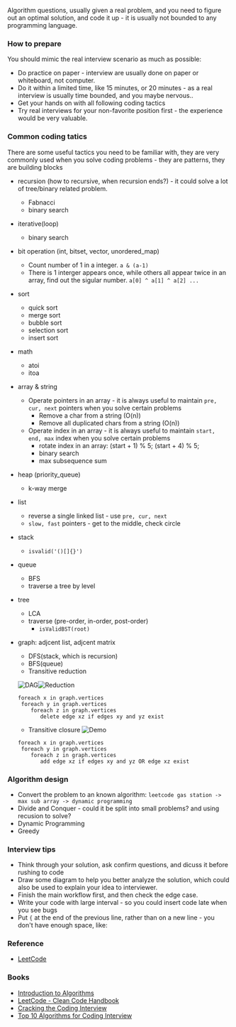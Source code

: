 Algorithm questions, usually given a real problem, and you need to figure out an optimal solution, and code it up - it is usually not bounded to any programming language.

### How to prepare
You should mimic the real interview scenario as much as possible:
* Do practice on paper - interview are usually done on paper or whiteboard, not computer.
* Do it within a limited time, like 15 minutes, or 20 minutes - as a real interview is usually time bounded, and you maybe nervous..
* Get your hands on with all following coding tactics
* Try real interviews for your non-favorite position first - the experience would be very valuable.

### Common coding tatics 
There are some useful tactics you need to be familiar with, they are very commonly used when you solve coding problems - they are patterns, they are building blocks
* recursion (how to recursive, when recursion ends?) - it could solve a lot of tree/binary related problem.
  * Fabnacci
  * binary search
* iterative(loop)
  * binary search
* bit operation (int, bitset, vector<bool>, unordered_map)
  * Count number of 1 in a integer. `a & (a-1)`
  * There is 1 interger appears once, while others all appear twice in an array, find out the sigular number. `a[0] ^ a[1] ^ a[2] ...`
* sort
  * quick sort
  * merge sort
  * bubble sort
  * selection sort
  * insert sort
* math
  * atoi
  * itoa
* array & string
  * Operate pointers in an array -  it is always useful to maintain `pre, cur, next` pointers when you solve certain problems
    * Remove a char from a string (O(n))
    * Remove all duplicated chars from a string (O(n))
  * Operate index in an array - it is always useful to maintain `start, end, max` index when you solve certain problems
    * rotate index in an array: (start + 1) % 5; (start + 4) % 5; 
    * binary search
    * max subsequence sum
* heap (priority_queue)
  * k-way merge
* list
  * reverse a single linked list - use `pre, cur, next`
  * `slow, fast` pointers - get to the middle, check circle
* stack
  *  `isvalid('()[]{}')`
* queue
  * BFS
  * traverse a tree by level
* tree
  * LCA
  * traverse (pre-order, in-order, post-order)
    * `isValidBST(root)`
* graph: adjcent list, adjcent matrix
  * DFS(stack, which is recursion)
  * BFS(queue)
  * Transitive reduction
  
  ![DAG](https://upload.wikimedia.org/wikipedia/commons/f/fe/Tred-G.svg)![Reduction](https://upload.wikimedia.org/wikipedia/commons/e/ef/Tred-Gprime.svg)
  ```
  foreach x in graph.vertices
   foreach y in graph.vertices
      foreach z in graph.vertices
         delete edge xz if edges xy and yz exist

  ```
  * Transitive closure
  ![Demo](https://upload.wikimedia.org/wikipedia/commons/6/60/Transitive-closure.svg)
  ```
  foreach x in graph.vertices
   foreach y in graph.vertices
      foreach z in graph.vertices
         add edge xz if edges xy and yz OR edge xz exist
  ```

### Algorithm design
* Convert the problem to an known algorithm: `leetcode gas station -> max sub array -> dynamic programming`
* Divide and Conquer - could it be split into small problems? and using recusion to solve?
* Dynamic Programming
* Greedy

### Interview tips
* Think through your solution, ask confirm questions, and dicuss it before rushing to code
* Draw some diagram to help you better analyze the solution, which could also be used to explain your idea to interviewer.
* Finish the main workflow first, and then check the edge case.
* Write your code with large interval - so you could insert code late when you see bugs
* Put `{` at the end of the previous line, rather than on a new line - you don't have enough space, like:

### Reference
* [LeetCode](https://leetcode.com)

### Books
* [Introduction to Algorithms](http://www.amazon.com/Introduction-Algorithms-Edition-Thomas-Cormen/dp/0262033844)
* [LeetCode - Clean Code Handbook](https://leetcode.com/book/)
* [Cracking the Coding Interview](http://www.crackingthecodinginterview.com/)
* [Top 10 Algorithms for Coding Interview](http://www.programcreek.com/2012/11/top-10-algorithms-for-coding-interview/)
